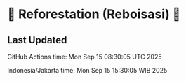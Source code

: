 
# 🌳 Reforestation (Reboisasi) 🌲

## Last Updated

GitHub Actions time: Mon Sep 15 08:30:05 UTC 2025

Indonesia/Jakarta time: Mon Sep 15 15:30:05 WIB 2025
